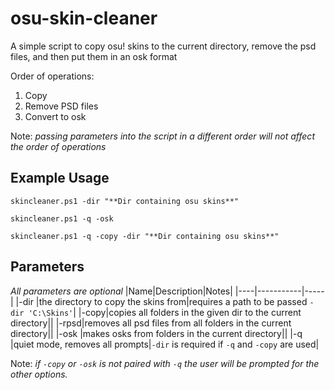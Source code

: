 # osu-skin-cleaner

A simple script to copy osu! skins to the current directory, remove the psd files, and then put them in an osk format

Order of operations:

1. Copy
2. Remove PSD files
3. Convert to osk

Note: _passing parameters into the script in a different order will not affect the order of operations_

## Example Usage

`skincleaner.ps1 -dir "**Dir containing osu skins**"`

`skincleaner.ps1 -q -osk`

`skincleaner.ps1 -q -copy -dir "**Dir containing osu skins**" `

## Parameters

_All parameters are optional_
|Name|Description|Notes|
|----|-----------|-----|
|-dir |the directory to copy the skins from|requires a path to be passed `-dir 'C:\Skins'`|
|-copy|copies all folders in the given dir to the current directory||
|-rpsd|removes all psd files from all folders in the current directory||
|-osk |makes osks from folders in the current directory||
|-q |quiet mode, removes all prompts|`-dir` is required if `-q` and `-copy` are used|

Note: _if `-copy` or `-osk` is not paired with `-q` the user will be prompted for the other options._
